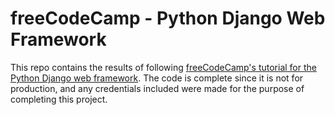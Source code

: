 # freeCodeCamp - Python Django Web Framework

This repo contains the results of following [freeCodeCamp's tutorial for the Python Django web framework](https://youtu.be/F5mRW0jo-U4). The code is complete since it is not for production, and any credentials included were made for the purpose of completing this project.
